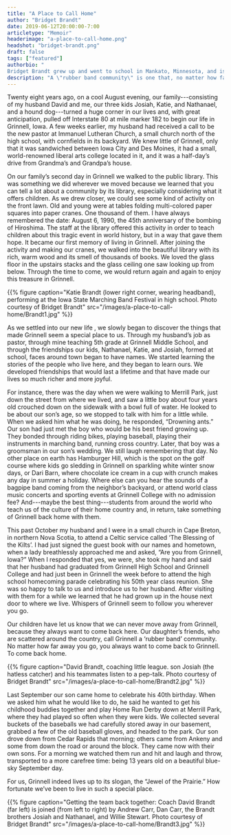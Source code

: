 ```yaml
---
title: "A Place to Call Home"
author: "Bridget Brandt"
date: 2019-06-12T20:00:00-7:00
articletype: "Memoir"
headerimage: "a-place-to-call-home.png"
headshot: "bridget-brandt.png"
draft: false
tags: ["featured"]
authorbio: "
Bridget Brandt grew up and went to school in Mankato, Minnesota, and is a graduate of [Mankato State University](https://mankato.mnsu.edu). She and her family have lived in [Grinnell, Iowa](https://www.grinnelliowa.gov), for the last 28 years. For 25 of those years she taught reading and American history at Grinnell Middle School, retiring in 2015. She enjoys reading, riding her bike, traveling to quiet windswept places, and spending time with her family, especially her seven grandchildren."
description: "A \"rubber band community\" is one that, no matter how far away you go, you always want to come back. This retired teacher explains."
---
```


Twenty eight years ago, on a cool August evening, our family---consisting of my husband David and me, our three kids Josiah, Katie, and Nathanael, and a hound dog---turned a huge corner in our lives and, with great anticipation, pulled off  Interstate 80 at mile marker 182 to begin our life in Grinnell, Iowa. A few weeks earlier, my husband had received a call to be the new pastor at Immanuel Lutheran Church, a small church north of the high school, with cornfields in its backyard. We knew little of Grinnell, only that it was sandwiched between Iowa City and Des Moines, it had a small, world-renowned liberal arts college located in it, and it was a half-day’s drive from Grandma’s and Grandpa’s house.

On our family’s  second day in Grinnell we walked  to the public library. This was something we did wherever we moved because we learned that you can tell a lot about a community by its library, especially considering what it offers children. As we drew closer, we could see some kind of activity on the front lawn. Old and young were at  tables folding multi-colored paper squares into paper cranes. One thousand of them. I have always remembered the date: August 6, 1990, the 45th anniversary of the bombing of Hiroshima. The staff at the library offered this activity in order to teach children about this tragic event in world history, but in a way that gave them hope. It became our first memory of living in Grinnell. After joining the activity and making our cranes, we walked into the beautiful library with its rich, warm wood and its smell of thousands of books. We loved the glass floor in the upstairs stacks and the glass ceiling one saw looking up from below. Through the time to come, we would return again and again to enjoy this treasure in Grinnell.

{{% figure caption="Katie Brandt (lower right corner, wearing headband), performing at the Iowa State Marching Band Festival in high school. Photo courtesy of Bridget Brandt" src="/images/a-place-to-call-home/Brandt1.jpg" %}}

As we settled into our new life , we slowly began to discover the things that  made Grinnell seem a special place to us. Through my husband’s job as pastor, through mine teaching 5th grade at Grinnell Middle School, and through the friendships our kids, Nathanael, Katie, and Josiah, formed at school, faces around town began to have names. We started learning the stories of the people who live here, and they began to learn ours. We developed friendships that would last a lifetime and that have made our lives so much richer and more joyful.

For instance, there was the day when we were walking to Merrill Park, just down the street from where we lived, and saw a little boy about four years old crouched down on the sidewalk with a bowl full of water. He looked to be about our son’s age, so we stopped to talk with him for a little while. When we asked him what he was doing, he responded, “Drowning ants.” Our son had just met the boy who would be his best friend growing up. They bonded through riding bikes, playing baseball, playing their instruments in marching band, running cross country. Later, that boy was a groomsman in our son’s wedding. We still laugh remembering that day.  No other place on earth has Hamburger Hill, which is the spot on the golf course where kids go sledding in Grinnell on sparkling white winter snow days, or Dari Barn, where chocolate ice cream in a cup with crunch makes any day in summer a holiday. Where else can you hear the sounds of a bagpipe band coming from the neighbor’s backyard, or attend world class music concerts and sporting events at Grinnell College with no admission fee? And---maybe the best thing---students from around the world who teach us of the culture of their home country and, in return, take something of Grinnell back home with them.

This past October my husband and I were in a small church in Cape Breton, in northern Nova Scotia, to attend a Celtic service called ‘The Blessing of the Kilts’. I had just signed the guest book with our names and hometown, when a lady breathlessly approached me and asked, “Are you from Grinnell, Iowa?” When I responded that yes, we were, she took my hand and said that her husband had graduated from Grinnell High School and Grinnell College and had just been in Grinnell the week before to attend the high school homecoming parade celebrating his 50th year class reunion. She was so happy to talk to us and introduce us to her husband. After visiting with them for a while we learned that he had grown up in the house next door to where we live. Whispers of Grinnell  seem to follow you wherever you go.

Our children have let us know that we can never move away from Grinnell, because they always want to come back here. Our daughter’s friends, who are scattered around the country, call Grinnell a ‘rubber band’ community. No matter how far away you go, you always want to come back to Grinnell. To come back home.

{{% figure caption="David Brandt, coaching little league. son Josiah (the hatless catcher) and his teammates listen to a pep-talk. Photo courtesy of Bridget Brandt" src="/images/a-place-to-call-home/Brandt2.jpg" %}}

Last September our son came home to celebrate his 40th birthday. When we asked him what he would like to do, he said he wanted to get his childhood buddies together and play Home Run Derby down at Merrill Park, where they had played so often when they were kids. We collected several buckets of the baseballs we had carefully stored away in our basement, grabbed a few of the old baseball gloves, and headed to the park. Our son drove down from Cedar Rapids that morning; others came from Ankeny and some from down the road or around the block. They came now with their own sons. For a morning we watched them run and hit and laugh and throw, transported to a more carefree time: being 13 years old on a beautiful blue-sky September day.

For  us, Grinnell  indeed lives up to its slogan, the “Jewel of the Prairie.” How fortunate we’ve been to live in such a special place.

{{% figure caption="Getting the team back together: Coach David Brandt (far left) is joined (from left to right) by Andrew Carr, Dan Carr, the Brandt brothers Josiah and Nathanael, and Willie Stewart. Photo courtesy of Bridget Brandt" src="/images/a-place-to-call-home/Brandt3.jpg" %}}
